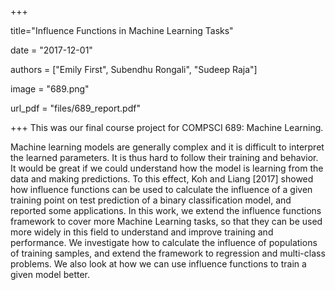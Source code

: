 +++

title="Influence Functions in Machine Learning Tasks"

date = "2017-12-01"

authors = ["Emily First", Subendhu Rongali", "Sudeep Raja"]

image = "689.png"

url_pdf = "files/689_report.pdf"

+++
This was our final course project for COMPSCI 689: Machine Learning. 

Machine learning models are generally complex and it is difficult to interpret the learned parameters. It is thus hard to follow their training and behavior. It would be great if we could understand how the model is learning from the data and making predictions. To this effect, Koh and Liang [2017] showed how influence functions can be used to calculate the influence of a given training point on test prediction of a binary classification model, and reported some applications. In this work, we extend the influence functions framework to cover more Machine Learning tasks, so that they can be used more widely in this field to understand and improve training and performance. We investigate how to calculate the influence of populations of training samples, and extend the framework to regression and multi-class problems. We also look at how we can use influence functions to train a given model better.

